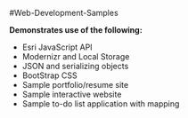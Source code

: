 #Web-Development-Samples

**Demonstrates use of the following:**
* Esri JavaScript API
* Modernizr and Local Storage
* JSON and serializing objects
* BootStrap CSS
* Sample portfolio/resume site
* Sample interactive website
* Sample to-do list application with mapping
